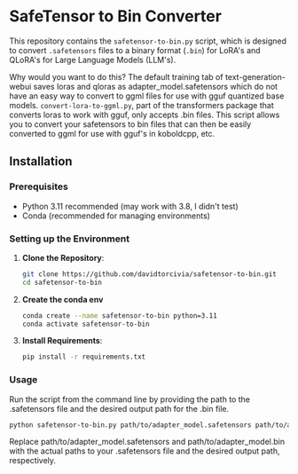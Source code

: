 # SafeTensor to Bin Converter

This repository contains the `safetensor-to-bin.py` script, which is designed to convert `.safetensors` files to a binary format (`.bin`) for LoRA's and QLoRA's for Large Language Models (LLM's).

Why would you want to do this? The default training tab of text-generation-webui saves loras and qloras as adapter_model.safetensors which do not have an easy way to convert to ggml files for use with gguf quantized base models. `convert-lora-to-ggml.py`, part of the transformers package that converts loras to work with gguf, only accepts .bin files. This script allows you to convert your safetensors to bin files that can then be easily converted to ggml for use with gguf's in koboldcpp, etc.

## Installation

### Prerequisites

- Python 3.11 recommended (may work with 3.8, I didn't test)
- Conda (recommended for managing environments)

### Setting up the Environment

1. **Clone the Repository**:

   ```bash
   git clone https://github.com/davidtorcivia/safetensor-to-bin.git
   cd safetensor-to-bin
   ```
2. **Create the conda env**
   
   ```bash
   conda create --name safetensor-to-bin python=3.11
   conda activate safetensor-to-bin
   ```
3. **Install Requirements**:

   ```bash
   pip install -r requirements.txt
   ```
### Usage

   Run the script from the command line by providing the path to the .safetensors file and the desired output path for the .bin file.
   ```bash
   python safetensor-to-bin.py path/to/adapter_model.safetensors path/to/adapter_model.bin
   ```
   Replace path/to/adapter_model.safetensors and path/to/adapter_model.bin with the actual paths to your .safetensors file and the desired output path, respectively.
